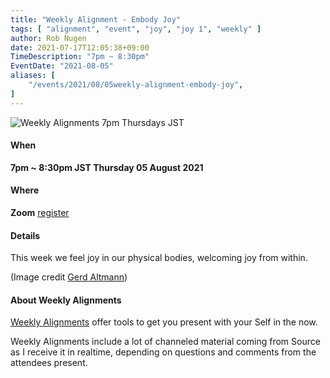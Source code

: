 ```yaml
---
title: "Weekly Alignment - Embody Joy"
tags: [ "alignment", "event", "joy", "joy 1", "weekly" ]
author: Rob Nugen
date: 2021-07-17T12:05:38+09:00
TimeDescription: "7pm ~ 8:30pm"
EventDate: "2021-08-05"
aliases: [
    "/events/2021/08/05weekly-alignment-embody-joy",
]
---
```


<img
src="https://b.robnugen.com/blog/2021/embody_joy_cheers.jpg"
alt="Weekly Alignments 7pm Thursdays JST"
class="title" />


#### When

**7pm ~ 8:30pm JST Thursday 05 August 2021**

#### Where

**Zoom** [register](/weekly-alignments/registration/)

#### Details

This week we feel joy in our physical bodies, welcoming joy from within.

(Image credit <a href="https://pixabay.com/users/geralt-9301/">Gerd Altmann</a>)

#### About Weekly Alignments

[Weekly Alignments](/weekly-alignments/) offer tools to get you present with your Self in the now.

Weekly Alignments include a lot of channeled material coming from
Source as I receive it in realtime, depending on questions and
comments from the attendees present.
